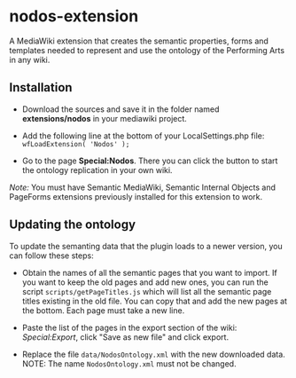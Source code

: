 # nodos-extension
A MediaWiki extension that creates the semantic properties, forms and templates needed to represent and use the ontology of the Performing Arts in any wiki.

## Installation

* Download the sources and save it in the folder named **extensions/nodos** in your mediawiki project.

* Add the following line at the bottom of your LocalSettings.php file:
    `wfLoadExtension( 'Nodos' );`

* Go to the page **Special:Nodos**. There you can click the button to start the ontology replication in your own wiki.

*Note:* You must have Semantic MediaWiki, Semantic Internal Objects and PageForms extensions previously installed for this extension to work.

## Updating the ontology

To update the semanting data that the plugin loads to a newer version, you can follow these steps:

* Obtain the names of all the semantic pages that you want to import. If you want to keep the old pages and add new ones, you can run the script `scripts/getPageTitles.js` which will list all the semantic page titles existing in the old file. You can copy that and add the new pages at the bottom. Each page must take a new line.

* Paste the list of the pages in the export section of the wiki: *Special:Export*, click "Save as new file" and click export.

* Replace the file `data/NodosOntology.xml` with the new downloaded data. NOTE: The name `NodosOntology.xml` must not be changed.

